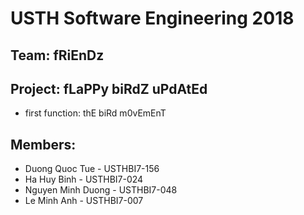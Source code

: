 # USTH Software Engineering 2018
## Team: fRiEnDz
## Project: fLaPPy biRdZ uPdAtEd



* first function: thE biRd m0vEmEnT
    




## Members:

* Duong Quoc Tue - USTHBI7-156
* Ha Huy Binh - USTHBI7-024
* Nguyen Minh Duong - USTHBI7-048
* Le Minh Anh - USTHBI7-007
    
